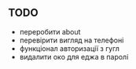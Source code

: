## TODO

- переробити about
- перевірити вигляд на телефоні
- функціонал авторизації з гугл
- видалити око для еджа в паролі
